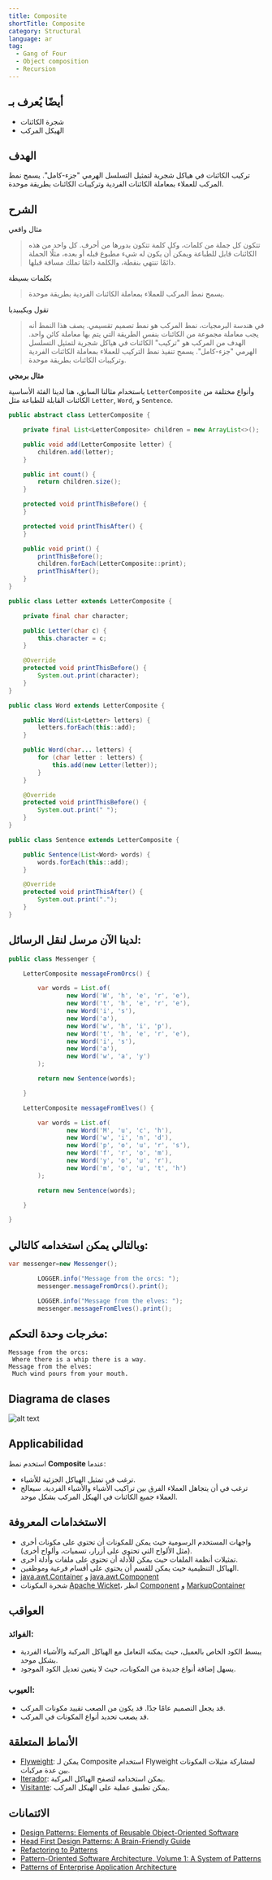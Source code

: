 ```yaml
---
title: Composite
shortTitle: Composite
category: Structural
language: ar
tag:
  - Gang of Four
  - Object composition
  - Recursion
---
```


## أيضًا يُعرف بـ

* شجرة الكائنات
* الهيكل المركب

## الهدف

تركيب الكائنات في هياكل شجرية لتمثيل التسلسل الهرمي "جزء-كامل". يسمح نمط المركب للعملاء بمعاملة الكائنات الفردية وتركيبات الكائنات بطريقة موحدة.

## الشرح

مثال واقعي

> تتكون كل جملة من كلمات، وكل كلمة تتكون بدورها من أحرف. كل واحد من هذه الكائنات قابل للطباعة ويمكن أن يكون له شيء مطبوع قبله أو بعده، مثلًا الجملة دائمًا تنتهي بنقطة، والكلمة دائمًا تملك مسافة قبلها.

بكلمات بسيطة

> يسمح نمط المركب للعملاء بمعاملة الكائنات الفردية بطريقة موحدة.

تقول ويكيبيديا

> في هندسة البرمجيات، نمط المركب هو نمط تصميم تقسيمي. يصف هذا النمط أنه يجب معاملة مجموعة من الكائنات بنفس الطريقة التي يتم بها معاملة كائن واحد. الهدف من المركب هو "تركيب" الكائنات في هياكل شجرية لتمثيل التسلسل الهرمي "جزء-كامل". يسمح تنفيذ نمط التركيب للعملاء بمعاملة الكائنات الفردية وتركيبات الكائنات بطريقة موحدة.

**مثال برمجي**

باستخدام مثالنا السابق، هنا لدينا الفئة الأساسية `LetterComposite` وأنواع مختلفة من الكائنات القابلة للطباعة مثل `Letter`, `Word`, و `Sentence`.


```java
public abstract class LetterComposite {

    private final List<LetterComposite> children = new ArrayList<>();

    public void add(LetterComposite letter) {
        children.add(letter);
    }

    public int count() {
        return children.size();
    }

    protected void printThisBefore() {
    }

    protected void printThisAfter() {
    }

    public void print() {
        printThisBefore();
        children.forEach(LetterComposite::print);
        printThisAfter();
    }
}

public class Letter extends LetterComposite {

    private final char character;

    public Letter(char c) {
        this.character = c;
    }

    @Override
    protected void printThisBefore() {
        System.out.print(character);
    }
}

public class Word extends LetterComposite {

    public Word(List<Letter> letters) {
        letters.forEach(this::add);
    }

    public Word(char... letters) {
        for (char letter : letters) {
            this.add(new Letter(letter));
        }
    }

    @Override
    protected void printThisBefore() {
        System.out.print(" ");
    }
}

public class Sentence extends LetterComposite {

    public Sentence(List<Word> words) {
        words.forEach(this::add);
    }

    @Override
    protected void printThisAfter() {
        System.out.print(".");
    }
}
```

## لدينا الآن مرسل لنقل الرسائل:

```java
public class Messenger {

    LetterComposite messageFromOrcs() {

        var words = List.of(
                new Word('W', 'h', 'e', 'r', 'e'),
                new Word('t', 'h', 'e', 'r', 'e'),
                new Word('i', 's'),
                new Word('a'),
                new Word('w', 'h', 'i', 'p'),
                new Word('t', 'h', 'e', 'r', 'e'),
                new Word('i', 's'),
                new Word('a'),
                new Word('w', 'a', 'y')
        );

        return new Sentence(words);

    }

    LetterComposite messageFromElves() {

        var words = List.of(
                new Word('M', 'u', 'c', 'h'),
                new Word('w', 'i', 'n', 'd'),
                new Word('p', 'o', 'u', 'r', 's'),
                new Word('f', 'r', 'o', 'm'),
                new Word('y', 'o', 'u', 'r'),
                new Word('m', 'o', 'u', 't', 'h')
        );

        return new Sentence(words);

    }

}
```

## وبالتالي يمكن استخدامه كالتالي:

```java
var messenger=new Messenger();

        LOGGER.info("Message from the orcs: ");
        messenger.messageFromOrcs().print();

        LOGGER.info("Message from the elves: ");
        messenger.messageFromElves().print();
```

## مخرجات وحدة التحكم:



```
Message from the orcs: 
 Where there is a whip there is a way.
Message from the elves: 
 Much wind pours from your mouth.
```

## Diagrama de clases

![alt text](./etc/composite.urm.png "Diagrama de clases compuestas")

## Applicabilidad

استخدم نمط **Composite** عندما:

* ترغب في تمثيل الهياكل الجزئية للأشياء.
* ترغب في أن يتجاهل العملاء الفرق بين تراكيب الأشياء والأشياء الفردية. سيعالج العملاء جميع الكائنات في الهيكل المركب بشكل موحد.

## الاستخدامات المعروفة

* واجهات المستخدم الرسومية حيث يمكن للمكونات أن تحتوي على مكونات أخرى (مثل الألواح التي تحتوي على أزرار، تسميات، وألواح أخرى).
* تمثيلات أنظمة الملفات حيث يمكن للأدلة أن تحتوي على ملفات وأدلة أخرى.
* الهياكل التنظيمية حيث يمكن للقسم أن يحتوي على أقسام فرعية وموظفين.
* [java.awt.Container](http://docs.oracle.com/javase/8/docs/api/java/awt/Container.html)
  و [java.awt.Component](http://docs.oracle.com/javase/8/docs/api/java/awt/Component.html)
* شجرة المكونات [Apache Wicket](https://github.com/apache/wicket)،
  انظر [Component](https://github.com/apache/wicket/blob/91e154702ab1ff3481ef6cbb04c6044814b7e130/wicket-core/src/main/java/org/apache/wicket/Component.java)
  و [MarkupContainer](https://github.com/apache/wicket/blob/b60ec64d0b50a611a9549809c9ab216f0ffa3ae3/wicket-core/src/main/java/org/apache/wicket/MarkupContainer.java)

## العواقب

### الفوائد:

* يبسط الكود الخاص بالعميل، حيث يمكنه التعامل مع الهياكل المركبة والأشياء الفردية بشكل موحد.
* يسهل إضافة أنواع جديدة من المكونات، حيث لا يتعين تعديل الكود الموجود.

### العيوب:

* قد يجعل التصميم عامًا جدًا. قد يكون من الصعب تقييد مكونات المركب.
* قد يصعب تحديد أنواع المكونات في المركب.

## الأنماط المتعلقة

* [Flyweight](https://java-design-patterns.com/patterns/flyweight/): يمكن لـ Composite استخدام Flyweight لمشاركة
  مثيلات المكونات بين عدة مركبات.
* [Iterador](https://java-design-patterns.com/patterns/iterator/): يمكن استخدامه لتصفح الهياكل المركبة.
* [Visitante](https://java-design-patterns.com/patterns/visitor/): يمكن تطبيق عملية على الهيكل المركب.

## الائتمانات

* [Design Patterns: Elements of Reusable Object-Oriented Software](https://www.amazon.com/gp/product/0201633612/ref=as_li_tl?ie=UTF8&camp=1789&creative=9325&creativeASIN=0201633612&linkCode=as2&tag=javadesignpat-20&linkId=675d49790ce11db99d90bde47f1aeb59)
* [Head First Design Patterns: A Brain-Friendly Guide](https://www.amazon.com/gp/product/0596007124/ref=as_li_tl?ie=UTF8&camp=1789&creative=9325&creativeASIN=0596007124&linkCode=as2&tag=javadesignpat-20&linkId=6b8b6eea86021af6c8e3cd3fc382cb5b)
* [Refactoring to Patterns](https://www.amazon.com/gp/product/0321213351/ref=as_li_tl?ie=UTF8&camp=1789&creative=9325&creativeASIN=0321213351&linkCode=as2&tag=javadesignpat-20&linkId=2a76fcb387234bc71b1c61150b3cc3a7)
* [Pattern-Oriented Software Architecture, Volume 1: A System of Patterns](https://amzn.to/3xoLAmi)
* [Patterns of Enterprise Application Architecture](https://amzn.to/3vBKXWb)
